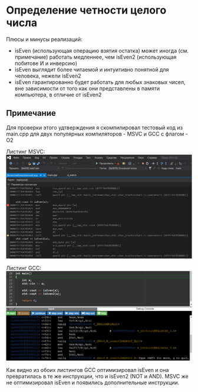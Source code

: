 # Определение четности целого числа

Плюсы и минусы реализаций:
+ isEven (использующая операцию взятия остатка) может иногда (см. примечание) работать медленнее, чем isEven2 (использующая побитове И и инверсию)
+ isEven выглядит более читаемой и интуитивно понятной для человека, нежели isEven2
+ isEven гарантированно будет работать для любых знаковых чисел, вне зависимости от того как они представлены в памяти компьютера, в отличие от isEven2

## Примечание
Для проверки этого удтверждения я скомпилировал тестовый код из main.cpp для двух популярных компиляторов - MSVC и GCC с флагом -O2

Листинг MSVC:
![](https://github.com/userhasnoalias/Test_WG/blob/master/task1/msvc_iseven.png)

Листинг GCC:
![](https://github.com/userhasnoalias/Test_WG/blob/master/task1/gcc_iseven.png)

Как видно из обоих листингов GCC оптимизировал isEven и она превратилась в те же инструкции, что и isEven2 (NOT и AND). MSVC же не оптимизировал isEven и появились дополнительные
инструкции.
